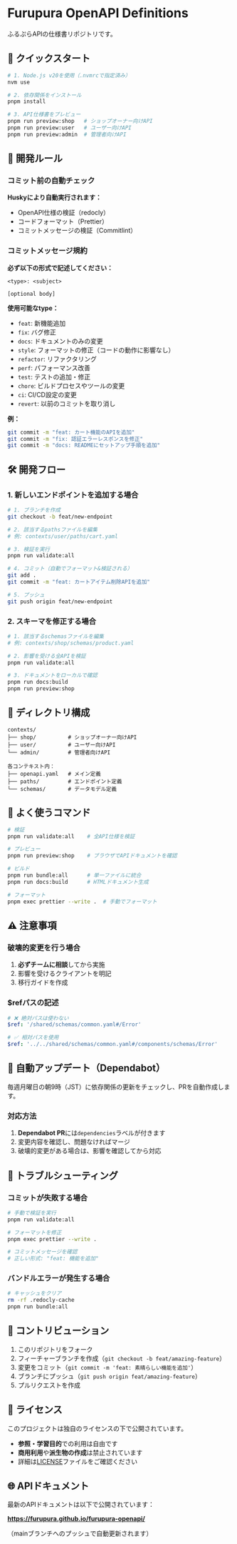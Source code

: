 # Furupura OpenAPI Definitions

ふるぷらAPIの仕様書リポジトリです。

## 🚀 クイックスタート

```bash
# 1. Node.js v20を使用（.nvmrcで指定済み）
nvm use

# 2. 依存関係をインストール
pnpm install

# 3. API仕様書をプレビュー
pnpm run preview:shop   # ショップオーナー向けAPI
pnpm run preview:user   # ユーザー向けAPI
pnpm run preview:admin  # 管理者向けAPI
```

## 📝 開発ルール

### コミット前の自動チェック

**Huskyにより自動実行されます：**
- OpenAPI仕様の検証（redocly）
- コードフォーマット（Prettier）
- コミットメッセージの検証（Commitlint）

### コミットメッセージ規約

**必ず以下の形式で記述してください：**

```
<type>: <subject>

[optional body]
```

**使用可能なtype：**
- `feat`: 新機能追加
- `fix`: バグ修正
- `docs`: ドキュメントのみの変更
- `style`: フォーマットの修正（コードの動作に影響なし）
- `refactor`: リファクタリング
- `perf`: パフォーマンス改善
- `test`: テストの追加・修正
- `chore`: ビルドプロセスやツールの変更
- `ci`: CI/CD設定の変更
- `revert`: 以前のコミットを取り消し

**例：**
```bash
git commit -m "feat: カート機能のAPIを追加"
git commit -m "fix: 認証エラーレスポンスを修正"
git commit -m "docs: READMEにセットアップ手順を追加"
```

## 🛠️ 開発フロー

### 1. 新しいエンドポイントを追加する場合

```bash
# 1. ブランチを作成
git checkout -b feat/new-endpoint

# 2. 該当するpathsファイルを編集
# 例: contexts/user/paths/cart.yaml

# 3. 検証を実行
pnpm run validate:all

# 4. コミット（自動でフォーマット&検証される）
git add .
git commit -m "feat: カートアイテム削除APIを追加"

# 5. プッシュ
git push origin feat/new-endpoint
```

### 2. スキーマを修正する場合

```bash
# 1. 該当するschemasファイルを編集
# 例: contexts/shop/schemas/product.yaml

# 2. 影響を受ける全APIを検証
pnpm run validate:all

# 3. ドキュメントをローカルで確認
pnpm run docs:build
pnpm run preview:shop
```

## 📁 ディレクトリ構成

```
contexts/
├── shop/          # ショップオーナー向けAPI
├── user/          # ユーザー向けAPI
└── admin/         # 管理者向けAPI

各コンテキスト内：
├── openapi.yaml   # メイン定義
├── paths/         # エンドポイント定義
└── schemas/       # データモデル定義
```

## 🔧 よく使うコマンド

```bash
# 検証
pnpm run validate:all    # 全API仕様を検証

# プレビュー
pnpm run preview:shop    # ブラウザでAPIドキュメントを確認

# ビルド
pnpm run bundle:all      # 単一ファイルに統合
pnpm run docs:build      # HTMLドキュメント生成

# フォーマット
pnpm exec prettier --write .  # 手動でフォーマット
```

## ⚠️ 注意事項

### 破壊的変更を行う場合

1. **必ずチームに相談**してから実施
2. 影響を受けるクライアントを明記
3. 移行ガイドを作成

### $refパスの記述

```yaml
# ❌ 絶対パスは使わない
$ref: '/shared/schemas/common.yaml#/Error'

# ✅ 相対パスを使用
$ref: '../../shared/schemas/common.yaml#/components/schemas/Error'
```

## 🔄 自動アップデート（Dependabot）

毎週月曜日の朝9時（JST）に依存関係の更新をチェックし、PRを自動作成します。

### 対応方法

1. **Dependabot PR**には`dependencies`ラベルが付きます
2. 変更内容を確認し、問題なければマージ
3. 破壊的変更がある場合は、影響を確認してから対応

## 🚨 トラブルシューティング

### コミットが失敗する場合

```bash
# 手動で検証を実行
pnpm run validate:all

# フォーマットを修正
pnpm exec prettier --write .

# コミットメッセージを確認
# 正しい形式: "feat: 機能を追加"
```

### バンドルエラーが発生する場合

```bash
# キャッシュをクリア
rm -rf .redocly-cache
pnpm run bundle:all
```

## 🤝 コントリビューション

1. このリポジトリをフォーク
2. フィーチャーブランチを作成（`git checkout -b feat/amazing-feature`）
3. 変更をコミット（`git commit -m 'feat: 素晴らしい機能を追加'`）
4. ブランチにプッシュ（`git push origin feat/amazing-feature`）
5. プルリクエストを作成

## 📄 ライセンス

このプロジェクトは独自のライセンスの下で公開されています。

- **参照・学習目的**での利用は自由です
- **商用利用**や**派生物の作成**は禁止されています
- 詳細は[LICENSE](./LICENSE)ファイルをご確認ください

## 🌐 APIドキュメント

最新のAPIドキュメントは以下で公開されています：

**https://furupura.github.io/furupura-openapi/**

（mainブランチへのプッシュで自動更新されます）